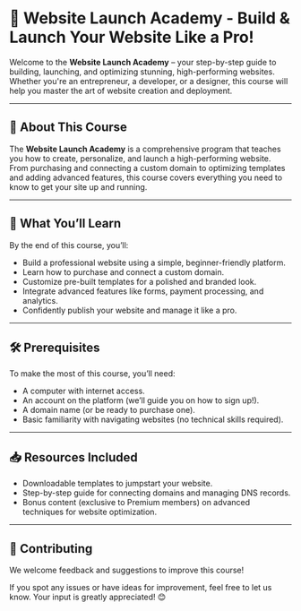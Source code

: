 # 🚀 Website Launch Academy - Build & Launch Your Website Like a Pro!

Welcome to the **Website Launch Academy** – your step-by-step guide to building, launching, and optimizing stunning, high-performing websites. Whether you're an entrepreneur, a developer, or a designer, this course will help you master the art of website creation and deployment.

---

## 📖 About This Course

The **Website Launch Academy** is a comprehensive program that teaches you how to create, personalize, and launch a high-performing website. From purchasing and connecting a custom domain to optimizing templates and adding advanced features, this course covers everything you need to know to get your site up and running.

---

## 🌟 What You’ll Learn

By the end of this course, you’ll:

- Build a professional website using a simple, beginner-friendly platform.  
- Learn how to purchase and connect a custom domain.  
- Customize pre-built templates for a polished and branded look.  
- Integrate advanced features like forms, payment processing, and analytics.  
- Confidently publish your website and manage it like a pro.  

---

## 🛠️ Prerequisites

To make the most of this course, you’ll need:

- A computer with internet access.  
- An account on the platform (we’ll guide you on how to sign up!).  
- A domain name (or be ready to purchase one).  
- Basic familiarity with navigating websites (no technical skills required).  

---

## 📥 Resources Included

- Downloadable templates to jumpstart your website.  
- Step-by-step guide for connecting domains and managing DNS records.  
- Bonus content (exclusive to Premium members) on advanced techniques for website optimization.  

---

## 🤝 Contributing

We welcome feedback and suggestions to improve this course!  

If you spot any issues or have ideas for improvement, feel free to let us know. Your input is greatly appreciated! 😊
